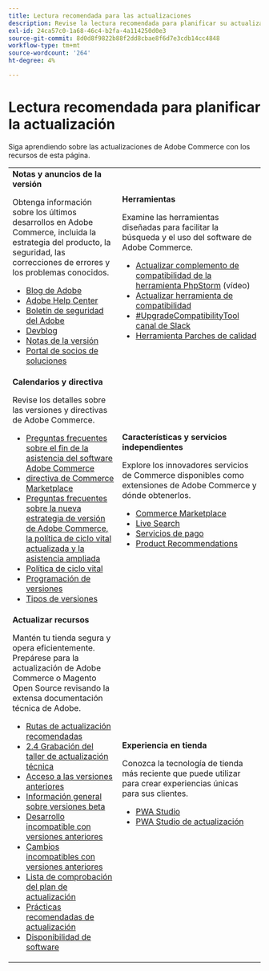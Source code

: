 ```yaml
---
title: Lectura recomendada para las actualizaciones
description: Revise la lectura recomendada para planificar su actualización a Adobe Commerce.
exl-id: 24ca57c0-1a68-46c4-b2fa-4a114250d0e3
source-git-commit: 8d0d8f9822b88f2dd8cbae8f6d7e3cdb14cc4848
workflow-type: tm+mt
source-wordcount: '264'
ht-degree: 4%

---
```


# Lectura recomendada para planificar la actualización

Siga aprendiendo sobre las actualizaciones de Adobe Commerce con los recursos de esta página.

<table>
  <tbody>
    <tr>
      <td><strong>Notas y anuncios de la versión</strong>
        <p>Obtenga información sobre los últimos desarrollos en Adobe Commerce, incluida la estrategia del producto, la seguridad, las correcciones de errores y los problemas conocidos.</p>
          <ul>
            <li><a href="https://blog.adobe.com/">Blog de Adobe</a></li>
            <li><a href="https://experienceleague.adobe.com/docs/commerce-knowledge-base/kb/overview.html">Adobe Help Center</a></li>
            <li><a href="https://helpx.adobe.com/security/security-bulletin.html">Boletín de seguridad del Adobe</a></li>
            <li><a href="https://community.magento.com/t5/Magento-DevBlog/bg-p/devblog">Devblog</a></li>
            <li><a href="https://experienceleague.adobe.com/docs/commerce-operations/release/notes/overview.html">Notas de la versión</a></li>
            <li><a href="https://solutionpartners.adobe.com/solution-partners.html">Portal de socios de soluciones</a></li>
          </ul>
        </td>
      <td><strong>Herramientas</strong>
        <p>Examine las herramientas diseñadas para facilitar la búsqueda y el uso del software de Adobe Commerce.</p>
          <ul>
            <li><a href="https://experienceleague.adobe.com/docs/commerce-learn/tutorials/uct-phpstorm.html">Actualizar complemento de compatibilidad de la herramienta PhpStorm</a> (vídeo)</li>
            <li><a href="../upgrade-compatibility-tool/overview.md">Actualizar herramienta de compatibilidad</a></li>
            <li><a href="https://magentocommeng.slack.com/archives/C019Y143U9F">#UpgradeCompatibilityTool canal de Slack</a></li>
            <li><a href="../../tools/quality-patches-tool/usage.md">Herramienta Parches de calidad</a></li>
          </ul>
      </td>
    </tr>
    <tr>
      <td><strong>Calendarios y directiva</strong>
        <p>Revise los detalles sobre las versiones y directivas de Adobe Commerce.</p>
          <ul>
            <li><a href="https://experienceleague.adobe.com/docs/commerce-knowledge-base/kb/faq/adobe-commerce-eos-policy-faq.html">Preguntas frecuentes sobre el fin de la asistencia del software Adobe Commerce</a></li>
            <li><a href="https://marketplacesupport.magento.com/hc/en-us/articles/4413722432653">directiva de Commerce Marketplace</a></li>
            <li><a href="https://experienceleague.adobe.com/docs/commerce-knowledge-base/kb/faq/adobe-commerce-release-strategy-lifecycle-policy.html">Preguntas frecuentes sobre la nueva estrategia de versión de Adobe Commerce, la política de ciclo vital actualizada y la asistencia ampliada</a></li>
            <li><a href="https://www.adobe.com/content/dam/cc/en/legal/terms/enterprise/pdfs/Adobe-Commerce-Software-Lifecycle-Policy.pdf">Política de ciclo vital</a></li>
            <li><a href="../../release/schedule.md">Programación de versiones</a></li>
            <li><a href="../../release/versioning-policy.md">Tipos de versiones</a></li>
          </ul>
        </td>
      <td><strong>Características y servicios independientes</strong>
        <p>Explore los innovadores servicios de Commerce disponibles como extensiones de Adobe Commerce y dónde obtenerlos.</p>
          <ul>
            <li><a href="https://marketplace.magento.com/">Commerce Marketplace</a></li>
            <li><a href="https://marketplace.magento.com/magento-live-search.html">Live Search</a></li>
            <li><a href="https://marketplace.magento.com/magento-payment-services.html">Servicios de pago</a></li>
            <li><a href="https://marketplace.magento.com/magento-product-recommendations.html">Product Recommendations</a></li>
          </ul>
      </td>
    </tr>
    <tr>
      <td><strong>Actualizar recursos</strong>
        <p>Mantén tu tienda segura y opera eficientemente. Prepárese para la actualización de Adobe Commerce o Magento Open Source revisando la extensa documentación técnica de Adobe.</p>
          <ul>
            <li><a href="recommended-upgrade-paths.md">Rutas de actualización recomendadas</a></li>
            <li><a href="https://experienceleague.adobe.com/docs/commerce-learn/tutorials/upgrade-workshop.html?lang=en">2.4 Grabación del taller de actualización técnica</a></li>
            <li><a href="https://experienceleague.adobe.com/docs/commerce-knowledge-base/kb/troubleshooting/miscellaneous/cannot-access-the-latest-magento-commerce-pre-release.html">Acceso a las versiones anteriores</a></li>
            <li><a href="../../release/beta.md">Información general sobre versiones beta</a></li>
            <li><a href="https://developer.adobe.com/commerce/contributor/guides/code-contributions/backward-compatibility-policy/">Desarrollo incompatible con versiones anteriores</a></li>
            <li><a href="https://developer.adobe.com/commerce/php/development/backward-incompatible-changes/highlights/">Cambios incompatibles con versiones anteriores</a></li>
            <li><a href="../../implementation-playbook/best-practices/maintenance/upgrade-checklist.md">Lista de comprobación del plan de actualización</a></li>
            <li><a href="../prepare/best-practices.md">Prácticas recomendadas de actualización</a></li>
            <li><a href="../../release/product-availability.md">Disponibilidad de software</a></li>
          </ul>
      </td>
      <td><strong>Experiencia en tienda</strong>
        <p>Conozca la tecnología de tienda más reciente que puede utilizar para crear experiencias únicas para sus clientes.</p>
          <ul>
            <li><a href="https://developer.adobe.com/commerce/pwa-studio/">PWA Studio</a></li>
            <li><a href="https://developer.adobe.com/commerce/pwa-studio/guides/upgrading-versions">PWA Studio de actualización</a></li>
          </ul>
      </td>
    </tr>
  </tbody>
</table>
